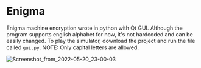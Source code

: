 # Enigma
Enigma machine encryption wrote in python with Qt GUI. Although the program supports english alphabet for now, it's not hardcoded and can be easily changed. To play the simulator, download the project and run the file called `gui.py`.
NOTE: Only capital letters are allowed.

![Screenshot_from_2022-05-20_23-00-03](/uploads/fee751308634ef97bddba545667a01c7/Screenshot_from_2022-05-20_23-00-03.png)
